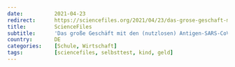 ```yaml
---
date:          2021-04-23
redirect:      https://sciencefiles.org/2021/04/23/das-grose-geschaft-mit-den-nutzlosen-antigen-sars-cov-2-schnelltests-in-kindertagesstatten-schulen-und-betrieben/
title:         ScienceFiles
subtitle:      'Das große Geschäft mit den (nutzlosen) Antigen-SARS-CoV-2 Schnelltests (in Kindertagesstätten, Schulen und Betrieben)'
country:       DE
categories:    [Schule, Wirtschaft]
tags:          [sciencefiles, selbsttest, kind, geld]
---
```

